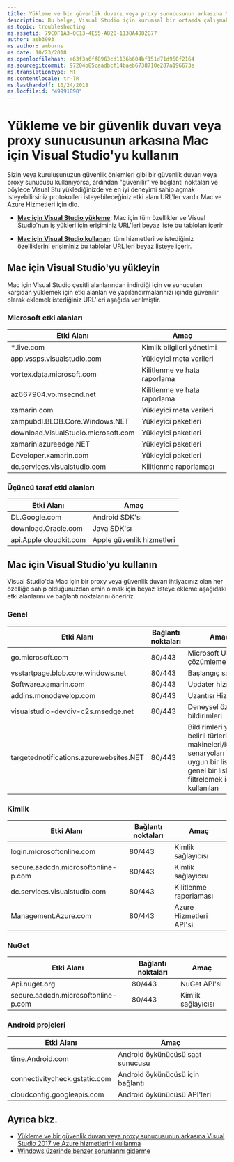 ```yaml
---
title: Yükleme ve bir güvenlik duvarı veya proxy sunucusunun arkasına Mac için Visual Studio'yu kullanın
description: Bu belge, Visual Studio için kurumsal bir ortamda çalışmak Mac (ve kendi iş yükleri de dahil olmak üzere Xamarin) izin vermek için Güvenlik Duvarı'nda izin verilenler listesinde olması gereken ana bilgisayar listesini sağlar.
ms.topic: troubleshooting
ms.assetid: 79C0F1A3-0C13-4E55-A820-1138A4082B77
author: asb3993
ms.author: amburns
ms.date: 10/23/2018
ms.openlocfilehash: a63f3a6ff8963cd1136b604bf151d71d950f2164
ms.sourcegitcommit: 97204b85caadbcf14baeb6738710e287a196673e
ms.translationtype: MT
ms.contentlocale: tr-TR
ms.lasthandoff: 10/24/2018
ms.locfileid: "49991898"
---
```

# <a name="install-and-use-visual-studio-for-mac-behind-a-firewall-or-proxy-server"></a>Yükleme ve bir güvenlik duvarı veya proxy sunucusunun arkasına Mac için Visual Studio'yu kullanın

Sizin veya kuruluşunuzun güvenlik önlemleri gibi bir güvenlik duvarı veya proxy sunucusu kullanıyorsa, ardından "güvenilir" ve bağlantı noktaları ve böylece Visual Stu yüklediğinizde ve en iyi deneyimi sahip açmak isteyebilirsiniz protokolleri isteyebileceğiniz etki alanı URL'ler vardır Mac ve Azure Hizmetleri için dio.

- [**Mac için Visual Studio yükleme**](#install-visual-studio-for-mac): Mac için tüm özellikler ve Visual Studio'nun iş yükleri için erişiminiz URL'leri beyaz liste bu tabloları içerir

- [**Mac için Visual Studio kullanan**](#use-visual-studio-for-mac): tüm hizmetleri ve istediğiniz özelliklerini erişiminiz bu tablolar URL'leri beyaz listeye içerir.

## <a name="install-visual-studio-for-mac"></a>Mac için Visual Studio'yu yükleyin

Mac için Visual Studio çeşitli alanlarından indirdiği için ve sunucuları karşıdan yüklemek için etki alanları ve yapılandırmalarınızı içinde güvenilir olarak eklemek istediğiniz URL'leri aşağıda verilmiştir.

### <a name="microsoft-domains"></a>Microsoft etki alanları

| Etki Alanı| Amaç |
| ----------------------------------- |---------------------------|
| *.live.com| Kimlik bilgileri yönetimi |
| app.vssps.visualstudio.com| Yükleyici meta verileri|
| vortex.data.microsoft.com | Kilitlenme ve hata raporlama |
| az667904.vo.msecnd.net| Kilitlenme ve hata raporlama |
| xamarin.com | Yükleyici meta verileri|
| xampubdl.BLOB.Core.Windows.NET| Yükleyici paketleri|
| download.VisualStudio.microsoft.com | Yükleyici paketleri|
| xamarin.azureedge.NET | Yükleyici paketleri|
| Developer.xamarin.com | Yükleyici paketleri|
| dc.services.visualstudio.com| Kilitlenme raporlaması |

### <a name="third-party-domains"></a>Üçüncü taraf etki alanları

| Etki Alanı| Amaç |
| --------------------------|-------------------------|
| DL.Google.com | Android SDK'sı |
| download.Oracle.com | Java SDK'sı|
| api.Apple cloudkit.com| Apple güvenlik hizmetleri |

## <a name="use-visual-studio-for-mac"></a>Mac için Visual Studio'yu kullanın

Visual Studio'da Mac için bir proxy veya güvenlik duvarı ihtiyacınız olan her özelliğe sahip olduğunuzdan emin olmak için beyaz listeye ekleme aşağıdaki etki alanlarını ve bağlantı noktalarını öneririz.

### <a name="general"></a>Genel

| Etki Alanı | Bağlantı noktaları|Amaç|
| ----------------------|------------------|------------------|
| go.microsoft.com | 80/443|Microsoft URL çözümleme |
| vsstartpage.blob.core.windows.net| 80/443| Başlangıç sayfası|
| Software.xamarin.com |  80/443|Updater hizmeti|
| addins.monodevelop.com | 80/443| Uzantısı Hizmetleri |
| visualstudio-devdiv-c2s.msedge.net | 80/443| Deneysel özellik ve bildirimleri |
| targetednotifications.azurewebsites.NET|  80/443| Bildirimleri yalnızca belirli türlerini makineleri/kullanım senaryoları için uygun bir liste için genel bir listesini filtrelemek için kullanılan|

### <a name="identity"></a>Kimlik

| Etki Alanı | Bağlantı noktaları|Amaç|
| ----------------------|------------------|------------------|
| login.microsoftonline.com | 80/443| Kimlik sağlayıcısı|
| secure.aadcdn.microsoftonline-p.com | 80/443|Kimlik sağlayıcısı|
| dc.services.visualstudio.com| 80/443|Kilitlenme raporlaması|
| Management.Azure.com|80/443| Azure Hizmetleri API'si |

### <a name="nuget"></a>NuGet

| Etki Alanı | Bağlantı noktaları|Amaç|
| ----------------------|------------------|------------------|
| Api.nuget.org | 80/443|NuGet API'si|
| secure.aadcdn.microsoftonline-p.com |80/443| Kimlik sağlayıcısı|

### <a name="android-projects"></a>Android projeleri

| Etki Alanı| Amaç|
| ------------------------------------|------------------------------------|
| time.Android.com| Android öykünücüsü saat sunucusu |
| connectivitycheck.gstatic.com | Android öykünücüsü için bağlantı|
| cloudconfig.googleapis.com| Android öykünücüsü API'leri|

## <a name="see-also"></a>Ayrıca bkz.

- [Yükleme ve bir güvenlik duvarı veya proxy sunucusunun arkasına Visual Studio 2017 ve Azure hizmetlerini kullanma](https://docs.microsoft.com/visualstudio/install/install-and-use-visual-studio-behind-a-firewall-or-proxy-server)
- [Windows üzerinde benzer sorunlarını giderme](https://docs.microsoft.com/visualstudio/install/troubleshooting-network-related-errors-in-visual-studio)